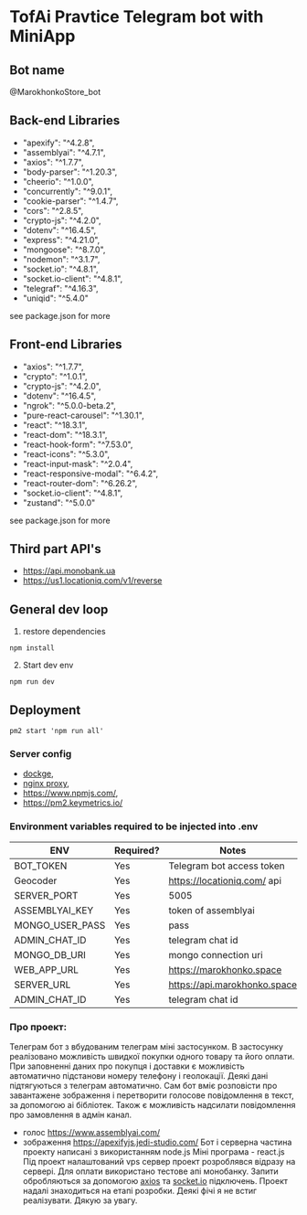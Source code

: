 # TofAi Pravtice Telegram bot with MiniApp

## Bot name 
@MarokhonkoStore_bot

## Back-end Libraries

- "apexify": "^4.2.8",
- "assemblyai": "^4.7.1",
- "axios": "^1.7.7",
- "body-parser": "^1.20.3",
- "cheerio": "^1.0.0",
- "concurrently": "^9.0.1",
- "cookie-parser": "^1.4.7",
- "cors": "^2.8.5",
- "crypto-js": "^4.2.0",
- "dotenv": "^16.4.5",
- "express": "^4.21.0",
- "mongoose": "^8.7.0",
- "nodemon": "^3.1.7",
- "socket.io": "^4.8.1",
- "socket.io-client": "^4.8.1",
- "telegraf": "^4.16.3",
- "uniqid": "^5.4.0"

see package.json for more

## Front-end Libraries

- "axios": "^1.7.7",
- "crypto": "^1.0.1",
- "crypto-js": "^4.2.0",
- "dotenv": "^16.4.5",
- "ngrok": "^5.0.0-beta.2",
- "pure-react-carousel": "^1.30.1",
- "react": "^18.3.1",
- "react-dom": "^18.3.1",
- "react-hook-form": "^7.53.0",
- "react-icons": "^5.3.0",
- "react-input-mask": "^2.0.4",
- "react-responsive-modal": "^6.4.2",
- "react-router-dom": "^6.26.2",
- "socket.io-client": "^4.8.1",
- "zustand": "^5.0.0"
  
see package.json for more
## Third part API's

- https://api.monobank.ua
- https://us1.locationiq.com/v1/reverse


## General dev loop

1. restore dependencies

```
npm install
```

2. Start dev env

```shell
npm run dev 
```

## Deployment

```shell
pm2 start 'npm run all'
```

### Server config

- [dockge](https://dockge.kuma.pet/),
- [nginx proxy](https://nginxproxymanager.com/),
- https://www.npmjs.com/,
- https://pm2.keymetrics.io/

### Environment variables required to be injected into .env

ENV | Required? | Notes
----|-----------|------
BOT_TOKEN | Yes | Telegram bot access token
Geocoder | Yes | https://locationiq.com/ api 
SERVER_PORT | Yes | 5005 
ASSEMBLYAI_KEY | Yes | token of assemblyai 
MONGO_USER_PASS | Yes | pass
ADMIN_CHAT_ID | Yes | telegram chat id 
MONGO_DB_URI | Yes | mongo connection uri
WEB_APP_URL | Yes | https://marokhonko.space
SERVER_URL | Yes | https://api.marokhonko.space
ADMIN_CHAT_ID | Yes | telegram chat id 


### Про проект: 
Телеграм бот з вбудованим телеграм міні застосунком. 
В застосунку реалізовано можливість швидкої покупки одного товару та його оплати. 
При заповненні даних про покупця і доставки є можливість автоматично підстанови номеру телефону і геолокації. 
Деякі дані підтягуються з телеграм автоматично. 
Сам бот вміє розповісти про завантажене зображення і перетворити голосове повідомлення в текст, за допомогою аі бібліотек. 
Також є можливість надсилати повідомлення про замовлення в адмін канал. 
- голос https://www.assemblyai.com/
- зображення https://apexifyjs.jedi-studio.com/
Бот і серверна частина проекту написані з використанням node.js
Міні програма - react.js
Під проект налаштований vps сервер проект розроблявся відразу на сервері. 
Для оплати використано тестове апі монобанку. 
Запити обробляються за допомогою [axios](https://axios-http.com/ru/docs/intro) та [socket.io](https://socket.io/) підключень. 
Проект надалі знаходиться на етапі розробки. Деякі фічі я не встиг реалізувати. 
Дякую за увагу. 

